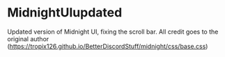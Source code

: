 # MidnightUIupdated
Updated version of Midnight UI, fixing the scroll bar. All credit goes to the original author
(https://tropix126.github.io/BetterDiscordStuff/midnight/css/base.css)
